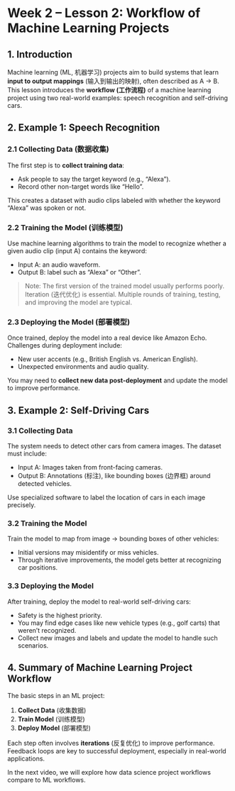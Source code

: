 # Week 2 – Lesson 2: Workflow of Machine Learning Projects

## 1. Introduction

Machine learning (ML, 机器学习) projects aim to build systems that learn **input to output mappings** (输入到输出的映射), often described as A → B. This lesson introduces the **workflow (工作流程)** of a machine learning project using two real-world examples: speech recognition and self-driving cars.

## 2. Example 1: Speech Recognition

### 2.1 Collecting Data (数据收集)

The first step is to **collect training data**:
- Ask people to say the target keyword (e.g., “Alexa”).
- Record other non-target words like “Hello”.

This creates a dataset with audio clips labeled with whether the keyword “Alexa” was spoken or not.

### 2.2 Training the Model (训练模型)

Use machine learning algorithms to train the model to recognize whether a given audio clip (input A) contains the keyword:
- Input A: an audio waveform.
- Output B: label such as “Alexa” or “Other”.

> Note: The first version of the trained model usually performs poorly. Iteration (迭代优化) is essential. Multiple rounds of training, testing, and improving the model are typical.

### 2.3 Deploying the Model (部署模型)

Once trained, deploy the model into a real device like Amazon Echo. Challenges during deployment include:
- New user accents (e.g., British English vs. American English).
- Unexpected environments and audio quality.

You may need to **collect new data post-deployment** and update the model to improve performance.

## 3. Example 2: Self-Driving Cars

### 3.1 Collecting Data

The system needs to detect other cars from camera images. The dataset must include:
- Input A: Images taken from front-facing cameras.
- Output B: Annotations (标注), like bounding boxes (边界框) around detected vehicles.

Use specialized software to label the location of cars in each image precisely.

### 3.2 Training the Model

Train the model to map from image → bounding boxes of other vehicles:
- Initial versions may misidentify or miss vehicles.
- Through iterative improvements, the model gets better at recognizing car positions.

### 3.3 Deploying the Model

After training, deploy the model to real-world self-driving cars:
- Safety is the highest priority.
- You may find edge cases like new vehicle types (e.g., golf carts) that weren’t recognized.
- Collect new images and labels and update the model to handle such scenarios.

## 4. Summary of Machine Learning Project Workflow

The basic steps in an ML project:

1. **Collect Data** (收集数据)
2. **Train Model** (训练模型)
3. **Deploy Model** (部署模型)

Each step often involves **iterations** (反复优化) to improve performance. Feedback loops are key to successful deployment, especially in real-world applications.

In the next video, we will explore how data science project workflows compare to ML workflows.
